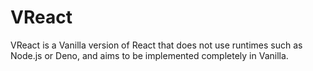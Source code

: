 # VReact
VReact is a Vanilla version of React that does not use runtimes such as Node.js or Deno, and aims to be implemented completely in Vanilla.

